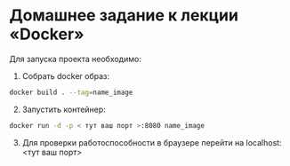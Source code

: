 # Домашнее задание к лекции «Docker»


Для запуска проекта необходимо:

1. Собрать docker образ:

```bash
docker build . --tag=name_image
```
2. Запустить контейнер:

```bash
docker run -d -p < тут ваш порт >:8080 name_image
```
3. Для проверки работоспособности в браузере перейти на localhost:<тут ваш порт>